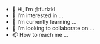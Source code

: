 - 👋 Hi, I’m @furlzkl
- 👀 I’m interested in ...
- 🌱 I’m currently learning ...
- 💞️ I’m looking to collaborate on ...
- 📫 How to reach me ...

<!---
furlzkl/furlzkl is a ✨ special ✨ repository because its `README.md` (this file) appears on your GitHub profile.
You can click the Preview link to take a look at your changes.
--->
